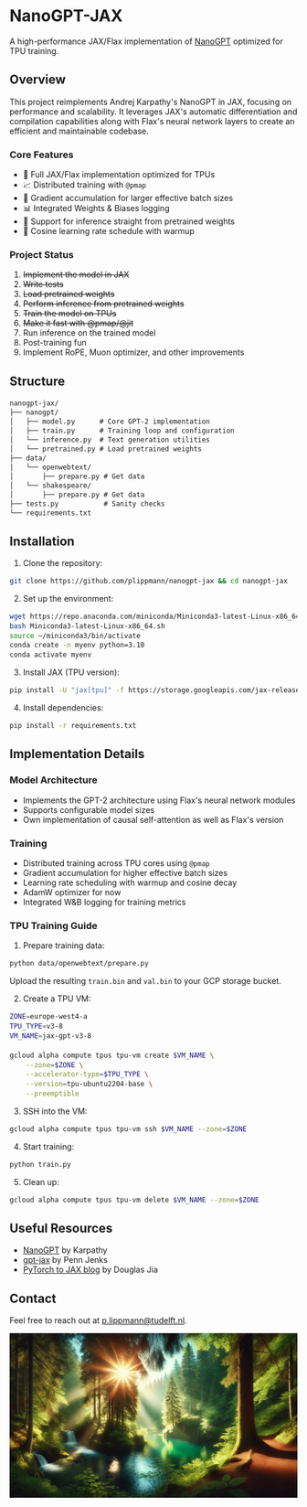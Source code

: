 # NanoGPT-JAX

A high-performance JAX/Flax implementation of [NanoGPT](https://github.com/karpathy/nanoGPT) optimized for TPU training.

## Overview

This project reimplements Andrej Karpathy's NanoGPT in JAX, focusing on performance and scalability. It leverages JAX's automatic differentiation and compilation capabilities along with Flax's neural network layers to create an efficient and maintainable codebase.

### Core Features
- 🚀 Full JAX/Flax implementation optimized for TPUs
- 📈 Distributed training with `@pmap`
- 🔄 Gradient accumulation for larger effective batch sizes
- 📊 Integrated Weights & Biases logging
- 💾 Support for inference straight from pretrained weights
- 🎯 Cosine learning rate schedule with warmup

### Project Status
1. ~~Implement the model in JAX~~
2. ~~Write tests~~
3. ~~Load pretrained weights~~
4. ~~Perform inference from pretrained weights~~
5. ~~Train the model on TPUs~~
6. ~~Make it fast with @pmap/@jit~~
7. Run inference on the trained model
8. Post-training fun
9. Implement RoPE, Muon optimizer, and other improvements

## Structure
```
nanogpt-jax/
├── nanogpt/
│   ├── model.py      # Core GPT-2 implementation
│   ├── train.py      # Training loop and configuration
│   └── inference.py  # Text generation utilities
│   └── pretrained.py # Load pretrained weights
├── data/
│   └── openwebtext/
│       ├── prepare.py # Get data
│   └── shakespeare/
│       ├── prepare.py # Get data
├── tests.py           # Sanity checks
└── requirements.txt
```

## Installation

1. Clone the repository:
```bash
git clone https://github.com/plippmann/nanogpt-jax && cd nanogpt-jax
```

2. Set up the environment:
```bash
wget https://repo.anaconda.com/miniconda/Miniconda3-latest-Linux-x86_64.sh
bash Miniconda3-latest-Linux-x86_64.sh
source ~/miniconda3/bin/activate
conda create -n myenv python=3.10
conda activate myenv
```

3. Install JAX (TPU version):
```bash
pip install -U "jax[tpu]" -f https://storage.googleapis.com/jax-releases/libtpu_releases.html
```

4. Install dependencies:
```bash
pip install -r requirements.txt
```

## Implementation Details

### Model Architecture
- Implements the GPT-2 architecture using Flax's neural network modules
- Supports configurable model sizes
- Own implementation of causal self-attention as well as Flax's version

### Training
- Distributed training across TPU cores using `@pmap`
- Gradient accumulation for higher effective batch sizes
- Learning rate scheduling with warmup and cosine decay
- AdamW optimizer for now
- Integrated W&B logging for training metrics

### TPU Training Guide

1. Prepare training data:
```bash
python data/openwebtext/prepare.py
```
Upload the resulting `train.bin` and `val.bin` to your GCP storage bucket.

2. Create a TPU VM:
```bash
ZONE=europe-west4-a
TPU_TYPE=v3-8
VM_NAME=jax-gpt-v3-8

gcloud alpha compute tpus tpu-vm create $VM_NAME \
    --zone=$ZONE \
    --accelerator-type=$TPU_TYPE \
    --version=tpu-ubuntu2204-base \
    --preemptible
```

3. SSH into the VM:
```bash
gcloud alpha compute tpus tpu-vm ssh $VM_NAME --zone=$ZONE
```

4. Start training:
```bash
python train.py
```

5. Clean up:
```bash
gcloud alpha compute tpus tpu-vm delete $VM_NAME --zone=$ZONE
```

## Useful Resources
- [NanoGPT](https://github.com/karpathy/nanoGPT/tree/master) by Karpathy
- [gpt-jax](https://github.com/jenkspt/gpt-jax/tree/main) by Penn Jenks
- [PyTorch to JAX blog](https://github.com/ROCm/rocm-blogs/tree/release/blogs/artificial-intelligence/nanoGPT-JAX) by Douglas Jia

## Contact
Feel free to reach out at [p.lippmann@tudelft.nl](mailto:p.lippmann@tudelft.nl).

![Trees](assets/landscape.png)
